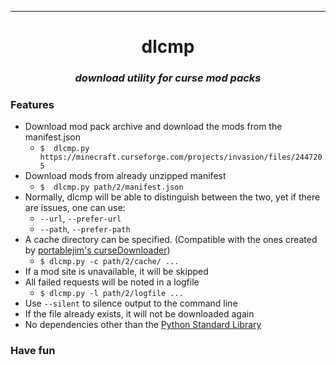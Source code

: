 ***

<h1 align="center">
	<b>dlcmp</b>
</h1>
<h3 align="center">
	<i>download utility for curse mod packs</i>
</h3>

### Features
* Download mod pack archive and download the mods from the manifest.json  
	* ```$  dlcmp.py https://minecraft.curseforge.com/projects/invasion/files/2447205```
* Download mods from already unzipped manifest  
	* ```$  dlcmp.py path/2/manifest.json```
* Normally, dlcmp will be able to distinguish between the two, yet if there are issues, one can use:
	* ```--url```, ```--prefer-url```
	* ```--path```, ```--prefer-path```
* A cache directory can be specified. (Compatible with the ones created by [portablejim's curseDownloader](https://github.com/portablejim/curseDownloader))
	* ```$ dlcmp.py -c path/2/cache/ ...```
* If a mod site is unavailable, it will be skipped
* All failed requests will be noted in a logfile
	* ```$ dlcmp.py -l path/2/logfile ...```
* Use ```--silent``` to silence output to the command line
* If the file already exists, it will not be downloaded again  
* No dependencies other than the [Python Standard Library](https://docs.python.org/library/ "Python Standard Library")

### Have fun